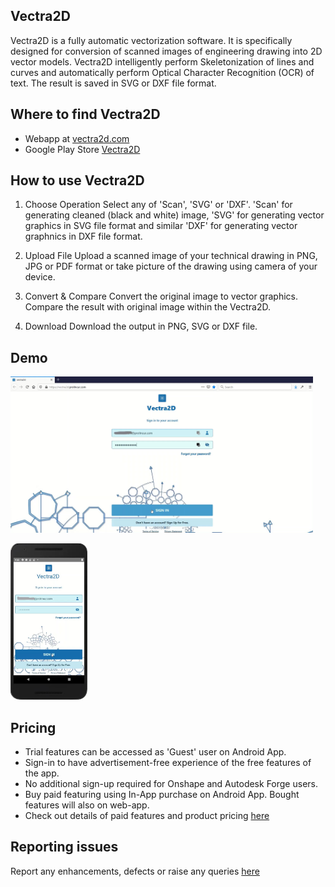 ## Vectra2D

Vectra2D is a fully automatic vectorization software. It is specifically designed for conversion of scanned images of
engineering drawing into 2D vector models. Vectra2D intelligently perform Skeletonization of lines and curves and 
automatically perform Optical Character Recognition (OCR) of text. The result is saved in SVG or DXF file format.

## Where to find Vectra2D

- Webapp at [vectra2d.com](https://vectra2d.com)
- Google Play Store [Vectra2D](https://play.google.com/store/apps/details?id=com.prolincur.vectra2d)

## How to use Vectra2D

1. Choose Operation
Select any of 'Scan', 'SVG' or 'DXF'. 'Scan' for generating cleaned (black and white) image, 'SVG' for generating vector graphics in SVG file format and similar 'DXF' for generating vector graphnics in DXF file format.

2. Upload File
Upload a scanned image of your technical drawing in PNG, JPG or PDF format or take picture of the drawing using camera of your device.

3. Convert & Compare
Convert the original image to vector graphics. Compare the result with original image within the Vectra2D.

4. Download
Download the output in PNG, SVG or DXF file.

## Demo

<a href="https://youtu.be/_J-MwEfv-3g" target="_blank"><img src="./vectra2d-web.jpg" height="250px"></a>

<a href="https://youtu.be/2pgPNrKYFiw" target="_blank"><img src="./vectra2d-app.jpg" height="250px"></a>

## Pricing

- Trial features can be accessed as 'Guest' user on Android App.
- Sign-in to have advertisement-free experience of the free features of the app.
- No additional sign-up required for Onshape and Autodesk Forge users.
- Buy paid featuring using In-App purchase on Android App. Bought features will also on web-app. 
- Check out details of paid features and product pricing [here](https://www.prolincur.com/products/vectra2d/#pricing)

## Reporting issues

Report any enhancements, defects or raise any queries [here](https://github.com/prolincur/Vectra2D/issues)
